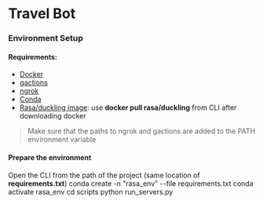 # Travel Bot
### Environment Setup

#### Requirements:
- [Docker ](https://www.docker.com/get-started)
- [gactions](https://developers.google.com/assistant/actionssdk/gactions)
- [ngrok](https://ngrok.com/download)
- [Conda](https://docs.conda.io/projects/conda/en/latest/user-guide/install/download.html)
- [Rasa/duckling image](https://hub.docker.com/r/rasa/duckling): use **docker pull rasa/duckling** from CLI after downloading docker

> Make sure that the paths to ngrok and gactions are added to the PATH environment variable

#### Prepare the environment
Open the CLI from the path of the project (same location of **requirements.txt**)
	conda create -n "rasa_env" --file requirements.txt
	conda activate rasa_env
	cd scripts
	python run_servers.py



